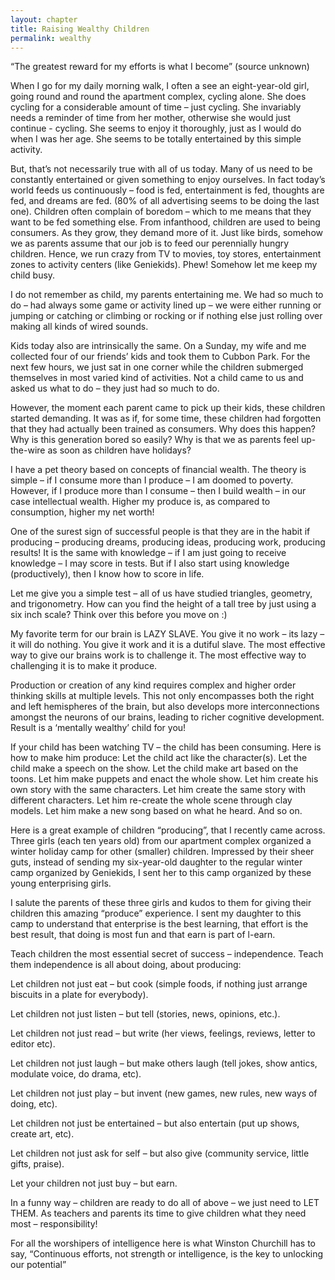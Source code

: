 ```yaml
---
layout: chapter
title: Raising Wealthy Children
permalink: wealthy
---
```


“The greatest reward for my efforts is what I become” 
(source unknown)

When I go for my daily morning walk, I often a see an eight-year-old girl, going round and round the apartment complex, cycling alone. She does cycling for a considerable amount of time – just cycling. She invariably needs a reminder of time from her mother, otherwise she would just continue - cycling. She seems to enjoy it thoroughly, just as I would do when I was her age. She seems to be totally entertained by this simple activity.

But, that’s not necessarily true with all of us today. Many of us need to be constantly entertained or given something to enjoy ourselves. In fact today’s world feeds us continuously – food is fed, entertainment is fed, thoughts are fed, and dreams are fed. (80% of all advertising seems to be doing the last one). Children often complain of boredom – which to me means that they want to be fed something else. From infanthood, children are used to being consumers. As they grow, they demand more of it. Just like birds, somehow we as parents assume that our job is to feed our perennially hungry children. Hence, we run crazy from TV to movies, toy stores, entertainment zones to activity centers (like Geniekids). Phew! Somehow let me keep my child busy.

I do not remember as child, my parents entertaining me. We had so much to do – had always some game or activity lined up – we were either running or jumping or catching or climbing or rocking or if nothing else just rolling over making all kinds of wired sounds.

Kids today also are intrinsically the same. On a Sunday, my wife and me collected four of our friends’ kids and took them to Cubbon Park. For the next few hours, we just sat in one corner while the children submerged themselves in most varied kind of activities. Not a child came to us and asked us what to do – they just had so much to do.

However, the moment each parent came to pick up their kids, these children started demanding. It was as if, for some time, these children had forgotten that they had actually been trained as consumers. Why does this happen? Why is this generation bored so easily? Why is that we as parents feel up-the-wire as soon as children have holidays?

I have a pet theory based on concepts of financial wealth. The theory is simple – if I consume more than I produce – I am doomed to poverty. However, if I produce more than I consume – then I build wealth – in our case intellectual wealth. Higher my produce is, as compared to consumption, higher my net worth!

One of the surest sign of successful people is that they are in the habit if producing – producing dreams, producing ideas, producing work, producing results! It is the same with knowledge – if I am just going to receive knowledge – I may score in tests. But if I also start using knowledge (productively), then I know how to score in life.

Let me give you a simple test – all of us have studied triangles, geometry, and trigonometry. How can you find the height of a tall tree by just using a six inch scale? Think over this before you move on :)

My favorite term for our brain is LAZY SLAVE. You give it no work – its lazy – it will do nothing. You give it work and it is a dutiful slave. The most effective way to give our brains work is to challenge it. The most effective way to challenging it is to make it produce.

Production or creation of any kind requires complex and higher order thinking skills at multiple levels. This not only encompasses both the right and left hemispheres of the brain, but also develops more interconnections amongst the neurons of our brains, leading to richer cognitive development. Result is a ‘mentally wealthy’ child for you!

If your child has been watching TV – the child has been consuming. Here is how to make him produce: Let the child act like the character(s). Let the child make a speech on the show. Let the child make art based on the toons. Let him make puppets and enact the whole show. Let him create his own story with the same characters. Let him create the same story with different characters. Let him re-create the whole scene through clay models. Let him make a new song based on what he heard. And so on.

Here is a great example of children “producing”, that I recently came across. Three girls (each ten years old) from our apartment complex organized a winter holiday camp for other (smaller) children. Impressed by their sheer guts, instead of sending my six-year-old daughter to the regular winter camp organized by Geniekids, I sent her to this camp organized by these young enterprising girls.

I salute the parents of these three girls and kudos to them for giving their children this amazing “produce” experience. I sent my daughter to this camp to understand that enterprise is the best learning, that effort is the best result, that doing is most fun and that earn is part of l-earn.

Teach children the most essential secret of success – independence. Teach them independence is all about doing, about producing:

Let children not just eat – but cook (simple foods, if nothing just arrange biscuits in a plate for everybody).

Let children not just listen – but tell (stories, news, opinions, etc.).

Let children not just read – but write (her views, feelings, reviews, letter to editor etc).

Let children not just laugh – but make others laugh (tell jokes, show antics, modulate voice, do drama, etc).

Let children not just play – but invent (new games, new rules, new ways of doing, etc).

Let children not just be entertained – but also entertain (put up shows, create art, etc).

Let children not just ask for self – but also give (community service, little gifts, praise).

Let your children not just buy – but earn.

In a funny way – children are ready to do all of above – we just need to LET THEM. As teachers and parents its time to give children what they need most – responsibility!

For all the worshipers of intelligence here is what Winston Churchill has to say, “Continuous efforts, not strength or intelligence, is the key to unlocking our potential”